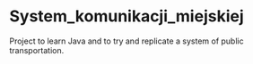 # System_komunikacji_miejskiej
Project to learn Java and to try and replicate a system of public transportation.
